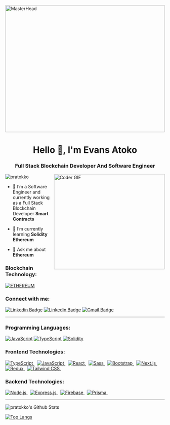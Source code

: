<img src="https://1734811051.rsc.cdn77.org/data/images/full/381587/how-to-get-started-with-smart-contract-development.png" alt="MasterHead" width="100%" height="400">

<h1 align="center">Hello 👋, I'm Evans  Atoko</h1>
<h3 align="center">Full Stack Blockchain Developer And Software Engineer</h3>

<img align="right" alt="Coder GIF" height="300" width="350" src="https://images.squarespace-cdn.com/content/v1/5769fc401b631bab1addb2ab/1541580611624-TE64QGKRJG8SWAIUS7NS/ke17ZwdGBToddI8pDm48kPoswlzjSVMM-SxOp7CV59BZw-zPPgdn4jUwVcJE1ZvWQUxwkmyExglNqGp0IvTJZamWLI2zvYWH8K3-s_4yszcp2ryTI0HqTOaaUohrI8PI6FXy8c9PWtBlqAVlUS5izpdcIXDZqDYvprRqZ29Pw0o/coding-freak.gif">



<p align="left"> <img src="https://komarev.com/ghpvc/?username=pratokko&label=Profile%20views&color=0e75b6&style=flat" alt="pratokko" /> </p>

- 🔭 I’m a Software Engineer and currently working as a Full Stack Blockchain Developer **Smart Contracts**

- 🌱 I’m currently learning **Solidity Ethereum**

- 💬 Ask me about **Ethereum**

<h3 align="left">Blockchain Technology:</h3>

[![ETHEREUM](https://img.shields.io/badge/ETHEREUM-3C3C3D?style=flat-square&logo=ethereum&logoColor=FFFFFF&link=https://github.com/pratokko/)](https://github.com/pratokko/)



<h3 align="left">Connect with me:</h3>


[![Linkedin Badge](https://img.shields.io/badge/-LINKEDIN-blue?style=flat-square&logo=Linkedin&logoColor=white&link=https://www.linkedin.com/in/eatokko/)](https://www.linkedin.com/in/eatokko/)
[![Linkedin Badge](https://img.shields.io/badge/-TWITTER-blue?style=flat-square&logo=Twitter&logoColor=white&link=https://www.twitter.com/eatokko/)](https://www.twitter.com/eatokko/)
[![Gmail Badge](https://img.shields.io/badge/-EMAIL-c14438?style=flat-square&logo=Gmail&logoColor=white&link=mailto:pratokko1@gmail.com)](mailto:pratokko1@gmail.com)


<hr />
<h3 align="left"> Programming Languages:</h3>

[![JavaScript](https://img.shields.io/badge/-JAVASCRIPT-gray?style=flat-square&logo=javascript&labelPadding=5&link=https://github.com/pratokko/)](https://github.com/pratokko/)
[![TypeScript](https://img.shields.io/badge/-TYPESCRIPT-007ACC?style=flat-square&logo=typescript&logoColor=white&link=https://github.com/pratokko/)](https://github.com/pratokko/)
[![Solidity](https://img.shields.io/badge/-SOLIDITY-white?style=flat-square&logo=solidity&logoColor=black&labelPadding=10&logoWidth=30&logoHeight=30&logoOffset=-1&link=https://github.com/pratokko/)](https://github.com/pratokko/)

<h3 align="left"> Frontend Technologies:</h3>

<p align="left">
 <a href="https://www.typescriptlang.org/" target="_blank">
  <img src="https://img.shields.io/badge/-TYPESCRIPT-3178C6?style=flat-square&logo=typescript&logoColor=FFFFFF" alt="TypeScript">
</a>&nbsp;

  <a href="https://www.javascript.com/" target="_blank">
    <img src="https://img.shields.io/badge/-JAVASCRIPT-F7DF1E?style=flat-square&logo=javascript&logoColor=000000&labelColor=F7DF1E" alt="JavaScript">
  </a>&nbsp
 
  <a href="https://reactjs.org/" target="_blank">
    <img src="https://img.shields.io/badge/-REACT-61DAFB?style=flat-square&logo=react&logoColor=000000&labelColor=61DAFB" alt="React">
  </a>&nbsp
  <a href="https://sass-lang.com" target="_blank">
    <img src="https://img.shields.io/badge/-SASS-CC6699?style=flat-square&logo=sass&logoColor=ffffff" alt="Sass">
  </a>&nbsp
  <a href="https://getbootstrap.com" target="_blank">
    <img src="https://img.shields.io/badge/-BOOTSTRAP-7952B3?style=flat-square&logo=bootstrap&logoColor=ffffff" alt="Bootstrap">
  </a>&nbsp
  <a href="https://nextjs.org" target="_blank">
    <img src="https://img.shields.io/badge/-NEXT.JS-000000?style=flat-square&logo=next.js&logoColor=ffffff" alt="Next.js">
  </a>&nbsp
  <a href="https://redux.js.org" target="_blank">
    <img src="https://img.shields.io/badge/-REDUX-764ABC?style=flat-square&logo=redux&logoColor=ffffff" alt="Redux">
  </a>&nbsp
  <a href="https://tailwindcss.com" target="_blank">
    <img src="https://img.shields.io/badge/-TAILWIND-38B2AC?style=flat-square&logo=tailwind-css&logoColor=ffffff" alt="Tailwind CSS">
  </a>&nbsp
</p>


<h3 align="left">Backend Technologies:</h3>
<p align="left">
  <a href="https://nodejs.org" target="_blank">
    <img src="https://img.shields.io/badge/-NODE.JS-339933?style=flat-square&logo=node.js&logoColor=ffffff" alt="Node.js">
  </a>&nbsp
 <a href="https://expressjs.com" target="_blank">
  <img src="https://img.shields.io/badge/EXPRESS.JS-404D59?style=flat-square&logo=express&logoColor=white" alt="Express.js">
</a>&nbsp

  <a href="https://firebase.google.com/" target="_blank">
    <img src="https://img.shields.io/badge/-FIREBASE-FFCA28?style=flat-square&logo=firebase&logoColor=000000" alt="Firebase">
  </a>&nbsp
 <a href="https://www.prisma.io/" target="_blank">
    <img src="https://img.shields.io/badge/-PRISMA-6B46C1?style=flat-square&logo=prisma&logoColor=ffffff" alt="Prisma">
</a>&nbsp

</p>

<hr />

<img align="center" src="https://github-readme-stats.vercel.app/api?username=pratokko&include_all_commits=true&count_private=true&show_icons=true&line_height=20&title_color=7A7ADB&icon_color=2234AE&text_color=D3D3D3&bg_color=0,000000,130F40" alt="pratokko's Github Stats">

</br>

[![Top Langs](https://github-readme-stats.vercel.app/api/top-langs/?username=pratokko&layout=compact&text_color=daf7dc&bg_color=151515)](https://github.com/pratokko/github-readme-stats)
